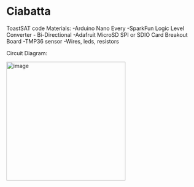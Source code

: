 # Ciabatta
ToastSAT code
Materials:
  -Arduino Nano Every
  -SparkFun Logic Level Converter - Bi-Directional
  -Adafruit MicroSD SPI or SDIO Card Breakout Board
  -TMP36 sensor
  -Wires, leds, resistors
  
Circuit Diagram:

<img width="310" alt="image" src="https://user-images.githubusercontent.com/90806944/143334922-b20b4018-2b08-4166-b7fa-a318cea42d9a.png">

  
